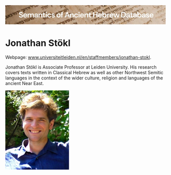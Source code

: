<html><body><img id="banner" src="../../images/banners/banner.png" alt="banner" /></body></html>

# Jonathan Stökl

Webpage: <a href="https://www.universiteitleiden.nl/en/staffmembers/jonathan-stokl#tab-1">www.universiteitleiden.nl/en/staffmembers/jonathan-stokl</a>.

Jonathan Stökl is Associate Professor at Leiden University. His research covers texts written in Classical Hebrew as well as other Northwest Semitic languages in the context of the wider culture, religion and languages of the ancient Near East.

![t._jonathan_stokl](../images/photos/t._jonathan_stokl.jpg "T. Jonathan Stökl")
